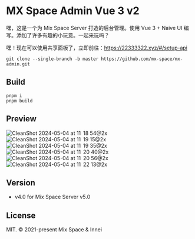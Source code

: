# MX Space Admin Vue 3 v2

嘿，这是一个为 Mix Space Server 打造的后台管理。使用 Vue 3 + Naive UI 编写。添加了许多有趣的小玩意。一起来玩吗？

嘿！现在可以使用共享面板了，立即前往：<https://22333322.xyz/#/setup-api>


```
git clone --single-branch -b master https://github.com/mx-space/mx-admin.git
```

## Build

```
pnpm i
pnpm build
```

## Preview

![CleanShot 2024-05-04 at 11  18 54@2x](https://github.com/mx-space/mx-admin/assets/41265413/6522e6ba-73dc-4214-9999-ad8d88272c2e)
![CleanShot 2024-05-04 at 11  19 15@2x](https://github.com/mx-space/mx-admin/assets/41265413/44f05e84-c9ed-4e54-b6ed-432a42fb163b)
![CleanShot 2024-05-04 at 11  19 35@2x](https://github.com/mx-space/mx-admin/assets/41265413/df54ed83-dad0-4bea-a156-320f21108c90)
![CleanShot 2024-05-04 at 11  20 40@2x](https://github.com/mx-space/mx-admin/assets/41265413/57670e28-5898-4ff9-9fd2-9fda5fb9c21b)
![CleanShot 2024-05-04 at 11  20 56@2x](https://github.com/mx-space/mx-admin/assets/41265413/5042c5ef-388c-4fa8-bed4-b7758e285875)
![CleanShot 2024-05-04 at 11  22 13@2x](https://github.com/mx-space/mx-admin/assets/41265413/d1f9d840-5458-4950-997f-638b51fcbeb7)


## Version

- v4.0 for Mix Space Server v5.0

## License

MIT. © 2021-present Mix Space & Innei
 
